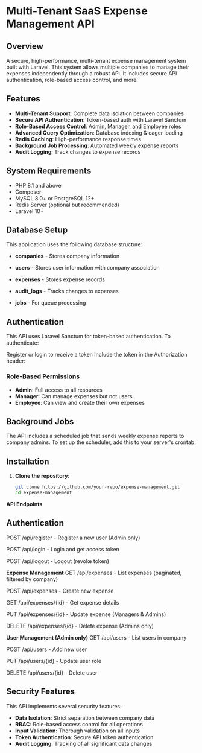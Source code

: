 # Multi-Tenant SaaS Expense Management API

## Overview
A secure, high-performance, multi-tenant expense management system built with Laravel. This system allows multiple companies to manage their expenses independently through a robust API. It includes secure API authentication, role-based access control, and more.

## Features

- **Multi-Tenant Support**: Complete data isolation between companies
- **Secure API Authentication**: Token-based auth with Laravel Sanctum
- **Role-Based Access Control**: Admin, Manager, and Employee roles
- **Advanced Query Optimization**: Database indexing & eager loading
- **Redis Caching**: High-performance response times
- **Background Job Processing**: Automated weekly expense reports
- **Audit Logging**: Track changes to expense records

## System Requirements

- PHP 8.1 and above
- Composer
- MySQL 8.0+ or PostgreSQL 12+
- Redis Server (optional but recommended)
- Laravel 10+

## Database Setup
This application uses the following database structure:

- **companies** - Stores company information
  
- **users** - Stores user information with company association
  
- **expenses** - Stores expense records
  
- **audit_logs** - Tracks changes to expenses
  
- **jobs** - For queue processing

## Authentication

This API uses Laravel Sanctum for token-based authentication. To authenticate:

Register or login to receive a token
Include the token in the Authorization header:

### Role-Based Permissions

- **Admin**: Full access to all resources
- **Manager**: Can manage expenses but not users
- **Employee**: Can view and create their own expenses


## Background Jobs
The API includes a scheduled job that sends weekly expense reports to company admins.
To set up the scheduler, add this to your server's crontab:

## Installation

1. **Clone the repository**:
   ```bash
   git clone https://github.com/your-repo/expense-management.git
   cd expense-management

**API Endpoints**

## **Authentication**

POST /api/register - Register a new user (Admin only)

POST /api/login - Login and get access token

POST /api/logout - Logout (revoke token)

**Expense Management**
GET /api/expenses - List expenses (paginated, filtered by company)

POST /api/expenses - Create new expense

GET /api/expenses/{id} - Get expense details

PUT /api/expenses/{id} - Update expense (Managers & Admins)

DELETE /api/expenses/{id} - Delete expense (Admins only)

**User Management (Admin only)**
GET /api/users - List users in company

POST /api/users - Add new user

PUT /api/users/{id} - Update user role

DELETE /api/users/{id} - Delete user

## Security Features

This API implements several security features:

- **Data Isolation**: Strict separation between company data
- **RBAC**: Role-based access control for all operations
- **Input Validation**: Thorough validation on all inputs
- **Token Authentication**: Secure API token authentication
- **Audit Logging**: Tracking of all significant data changes
